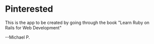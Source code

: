# Pinterested

This is the app to be created by going through the book
"Learn Ruby on Rails for Web Development"

--Michael P.
